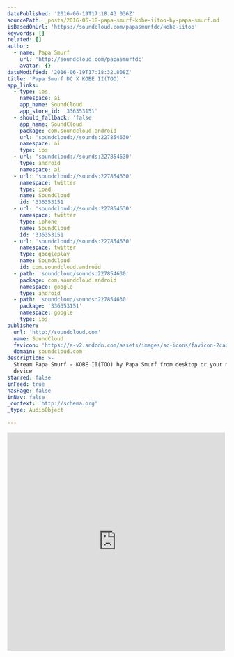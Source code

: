 ```yaml
---
datePublished: '2016-06-19T17:18:43.036Z'
sourcePath: _posts/2016-06-18-papa-smurf-kobe-iitoo-by-papa-smurf.md
isBasedOnUrl: 'https://soundcloud.com/papasmurfdc/kobe-iitoo'
keywords: []
related: []
author:
  - name: Papa Smurf
    url: 'http://soundcloud.com/papasmurfdc'
    avatar: {}
dateModified: '2016-06-19T17:18:32.808Z'
title: 'Papa Smurf DC X KOBE II(TOO) '
app_links:
  - type: ios
    namespace: ai
    app_name: SoundCloud
    app_store_id: '336353151'
  - should_fallback: 'false'
    app_name: SoundCloud
    package: com.soundcloud.android
    url: 'soundcloud://sounds:227854630'
    namespace: ai
    type: ios
  - url: 'soundcloud://sounds:227854630'
    type: android
    namespace: ai
  - url: 'soundcloud://sounds:227854630'
    namespace: twitter
    type: ipad
    name: SoundCloud
    id: '336353151'
  - url: 'soundcloud://sounds:227854630'
    namespace: twitter
    type: iphone
    name: SoundCloud
    id: '336353151'
  - url: 'soundcloud://sounds:227854630'
    namespace: twitter
    type: googleplay
    name: SoundCloud
    id: com.soundcloud.android
  - path: 'soundcloud/sounds:227854630'
    package: com.soundcloud.android
    namespace: google
    type: android
  - path: 'soundcloud/sounds:227854630'
    package: '336353151'
    namespace: google
    type: ios
publisher:
  url: 'http://soundcloud.com'
  name: SoundCloud
  favicon: 'https://a-v2.sndcdn.com/assets/images/sc-icons/favicon-2cadd14b.ico'
  domain: soundcloud.com
description: >-
  Stream Papa Smurf - KOBE II(TOO) by Papa Smurf from desktop or your mobile
  device
starred: false
inFeed: true
hasPage: false
inNav: false
_context: 'http://schema.org'
_type: AudioObject

---
```

<iframe src="https://cdn.embedly.com/widgets/media.html?src=https%3A%2F%2Fw.soundcloud.com%2Fplayer%2F%3Fvisual%3Dtrue%26url%3Dhttp%253A%252F%252Fapi.soundcloud.com%252Ftracks%252F227854630%26show_artwork%3Dtrue&amp;url=https%3A%2F%2Fsoundcloud.com%2Fpapasmurfdc%2Fkobe-iitoo&amp;image=http%3A%2F%2Fi1.sndcdn.com%2Fartworks-000134991888-opbr4h-t500x500.jpg&amp;key=b7d04c9b404c499eba89ee7072e1c4f7&amp;type=text%2Fhtml&amp;schema=soundcloud" width="500" height="500" scrolling="no" frameborder="0" allowfullscreen="" style=""></iframe>